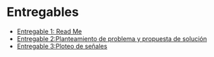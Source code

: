 # **Entregables**

- [Entregable 1: Read Me](https://github.com/GloriaAtencio/ISBIO_2024_G1/blob/main/README.md)
- [Entregable 2:Planteamiento de problema y propuesta de solución](https://github.com/GloriaAtencio/ISBIO_2024_G1/blob/main/Entregables/Entregable%202.md)
- [Entregable 3:Ploteo de señales](https://github.com/GloriaAtencio/ISBIO_2024_G1/blob/main/Entregables/Entregable%203.md)

